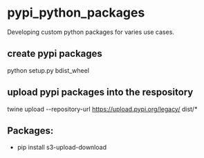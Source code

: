 # pypi_python_packages
Developing custom python packages for varies use cases.

## create pypi packages

 python setup.py bdist_wheel

 ## upload pypi packages into the respository 

twine upload --repository-url https://upload.pypi.org/legacy/ dist/*

## Packages:
* pip install s3-upload-download